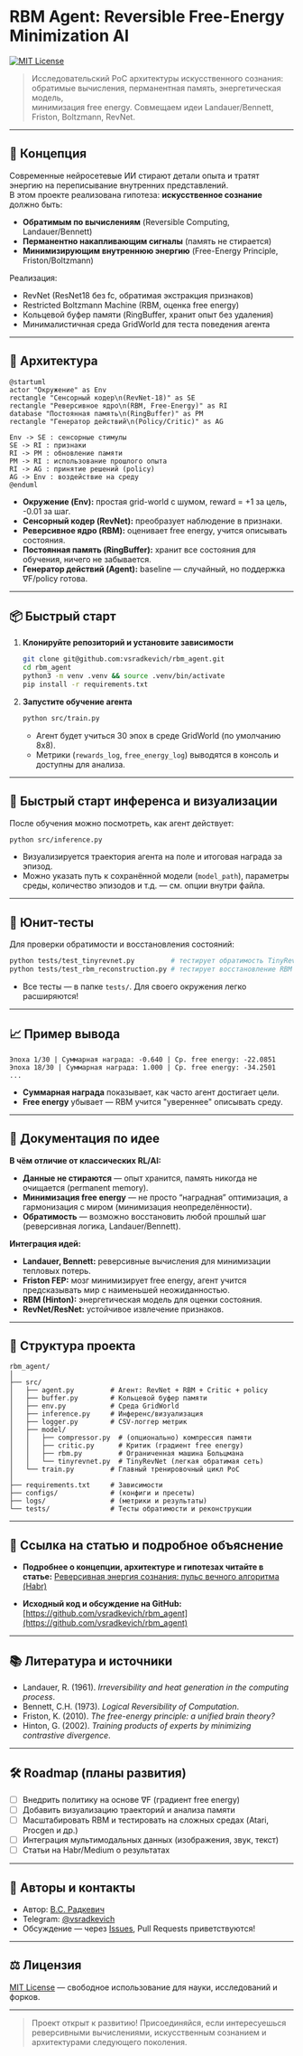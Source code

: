 # RBM Agent: Reversible Free-Energy Minimization AI

[![MIT License](https://img.shields.io/badge/license-MIT-green.svg)](LICENSE)

> Исследовательский PoC архитектуры искусственного сознания:  
> обратимые вычисления, перманентная память, энергетическая модель,  
> минимизация free energy. Совмещаем идеи Landauer/Bennett, Friston, Boltzmann, RevNet.

---

## 🚀 Концепция

Современные нейросетевые ИИ стирают детали опыта и тратят энергию на переписывание внутренних представлений.  
В этом проекте реализована гипотеза: **искусственное сознание** должно быть:

- **Обратимым по вычислениям** (Reversible Computing, Landauer/Bennett)
- **Перманентно накапливающим сигналы** (память не стирается)
- **Минимизирующим внутреннюю энергию** (Free-Energy Principle, Friston/Boltzmann)

Реализация:  
- RevNet (ResNet18 без fc, обратимая экстракция признаков)
- Restricted Boltzmann Machine (RBM, оценка free energy)
- Кольцевой буфер памяти (RingBuffer, хранит опыт без удаления)
- Минималистичная среда GridWorld для теста поведения агента

---

## 🧩 Архитектура

```plantuml
@startuml
actor "Окружение" as Env
rectangle "Сенсорный кодер\n(RevNet-18)" as SE
rectangle "Реверсивное ядро\n(RBM, Free-Energy)" as RI
database "Постоянная память\n(RingBuffer)" as PM
rectangle "Генератор действий\n(Policy/Critic)" as AG

Env -> SE : сенсорные стимулы
SE -> RI : признаки
RI -> PM : обновление памяти
PM -> RI : использование прошлого опыта
RI -> AG : принятие решений (policy)
AG -> Env : воздействие на среду
@enduml
````

* **Окружение (Env):** простая grid-world с шумом, reward = +1 за цель, -0.01 за шаг.
* **Сенсорный кодер (RevNet):** преобразует наблюдение в признаки.
* **Реверсивное ядро (RBM):** оценивает free energy, учится описывать состояния.
* **Постоянная память (RingBuffer):** хранит все состояния для обучения, ничего не забывается.
* **Генератор действий (Agent):** baseline — случайный, но поддержка ∇F/policy готова.

---

## 📦 Быстрый старт

1. **Клонируйте репозиторий и установите зависимости**

   ```bash
   git clone git@github.com:vsradkevich/rbm_agent.git
   cd rbm_agent
   python3 -m venv .venv && source .venv/bin/activate
   pip install -r requirements.txt
   ```

2. **Запустите обучение агента**

   ```bash
   python src/train.py
   ```

   * Агент будет учиться 30 эпох в среде GridWorld (по умолчанию 8x8).
   * Метрики (`rewards_log`, `free_energy_log`) выводятся в консоль и доступны для анализа.

---

## 🏁 Быстрый старт инференса и визуализации

После обучения можно посмотреть, как агент действует:

```bash
python src/inference.py
```

* Визуализируется траектория агента на поле и итоговая награда за эпизод.
* Можно указать путь к сохранённой модели (`model_path`), параметры среды, количество эпизодов и т.д. — см. опции внутри файла.

---

## 🧪 Юнит-тесты

Для проверки обратимости и восстановления состояний:

```bash
python tests/test_tinyrevnet.py         # тестирует обратимость TinyRevNet
python tests/test_rbm_reconstruction.py # тестирует восстановление RBM до/после обучения
```

* Все тесты — в папке `tests/`. Для своего окружения легко расширяются!

---

## 📈 Пример вывода

```
Эпоха 1/30 | Суммарная награда: -0.640 | Ср. free energy: -22.0851
Эпоха 18/30 | Суммарная награда: 1.000 | Ср. free energy: -34.2501
...
```

* **Суммарная награда** показывает, как часто агент достигает цели.
* **Free energy** убывает — RBM учится "увереннее" описывать среду.

---

## 🧠 Документация по идее

**В чём отличие от классических RL/AI:**

* **Данные не стираются** — опыт хранится, память никогда не очищается (permanent memory).
* **Минимизация free energy** — не просто “наградная” оптимизация, а гармонизация с миром (минимизация неопределённости).
* **Обратимость** — возможно восстановить любой прошлый шаг (реверсивная логика, Landauer/Bennett).

**Интеграция идей:**

* **Landauer, Bennett:** реверсивные вычисления для минимизации тепловых потерь.
* **Friston FEP:** мозг минимизирует free energy, агент учится предсказывать мир с наименьшей неожиданностью.
* **RBM (Hinton):** энергетическая модель для оценки состояния.
* **RevNet/ResNet:** устойчивое извлечение признаков.

---

## 📁 Структура проекта

```
rbm_agent/
│
├── src/
│   ├── agent.py         # Агент: RevNet + RBM + Critic + policy
│   ├── buffer.py        # Кольцевой буфер памяти
│   ├── env.py           # Среда GridWorld
│   ├── inference.py     # Инференс/визуализация
│   ├── logger.py        # CSV-логгер метрик
│   ├── model/
│   │   ├── compressor.py  # (опционально) компрессия памяти
│   │   ├── critic.py      # Критик (градиент free energy)
│   │   ├── rbm.py         # Ограниченная машина Больцмана
│   │   └── tinyrevnet.py  # TinyRevNet (легкая обратимая сеть)
│   └── train.py         # Главный тренировочный цикл PoC
│
├── requirements.txt     # Зависимости
├── configs/             # (конфиги и пресеты)
├── logs/                # (метрики и результаты)
└── tests/               # Тесты обратимости и реконструкции
```

---

## 🔗 Ссылка на статью и подробное объяснение

* **Подробнее о концепции, архитектуре и гипотезах читайте в статье:**
  [Реверсивная энергия сознания: пульс вечного алгоритма (Habr)](https://habr.com/ru/articles/915454/)

* **Исходный код и обсуждение на GitHub:**
  [https://github.com/vsradkevich/rbm_agent](https://github.com/vsradkevich/rbm_agent)

---

## 📚 Литература и источники

* Landauer, R. (1961). *Irreversibility and heat generation in the computing process*.
* Bennett, C.H. (1973). *Logical Reversibility of Computation*.
* Friston, K. (2010). *The free-energy principle: a unified brain theory?*
* Hinton, G. (2002). *Training products of experts by minimizing contrastive divergence*.

---

## 🛠 Roadmap (планы развития)

* [ ] Внедрить политику на основе ∇F (градиент free energy)
* [ ] Добавить визуализацию траекторий и анализа памяти
* [ ] Масштабировать RBM и тестировать на сложных средах (Atari, Procgen и др.)
* [ ] Интеграция мультимодальных данных (изображения, звук, текст)
* [ ] Статьи на Habr/Medium о результатах

---

## 🤝 Авторы и контакты

* Автор: [В.С. Радкевич](https://github.com/vsradkevich)
* Telegram: [@vsradkevich](https://t.me/vsradkevich)
* Обсуждение — через [Issues](https://github.com/vsradkevich/rbm_agent/issues), Pull Requests приветствуются!

---

## ⚖️ Лицензия

[MIT License](LICENSE) — свободное использование для науки, исследований и форков.

---

> Проект открыт к развитию!
> Присоединяйся, если интересуешься реверсивными вычислениями, искусственным сознанием и архитектурами следующего поколения.

